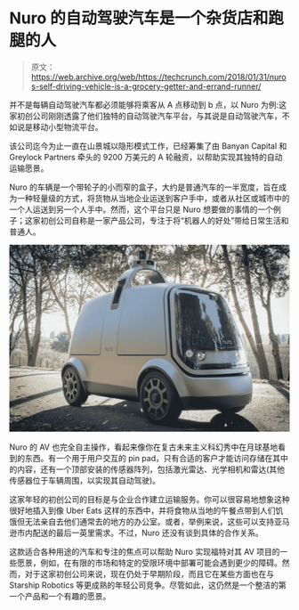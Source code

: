 # Nuro 的自动驾驶汽车是一个杂货店和跑腿的人 

> 原文：<https://web.archive.org/web/https://techcrunch.com/2018/01/31/nuros-self-driving-vehicle-is-a-grocery-getter-and-errand-runner/>

并不是每辆自动驾驶汽车都必须能够将乘客从 A 点移动到 b 点，以 Nuro 为例:这家初创公司刚刚透露了他们独特的自动驾驶汽车平台，与其说是自动驾驶汽车，不如说是移动小型物流平台。

该公司迄今为止一直在山景城以隐形模式工作，已经筹集了由 Banyan Capital 和 Greylock Partners 牵头的 9200 万美元的 A 轮融资，以帮助实现其独特的自动运输愿景。

Nuro 的车辆是一个带轮子的小而窄的盒子，大约是普通汽车的一半宽度，旨在成为一种轻量级的方式，将货物从当地企业运送到客户手中，或者从社区或城市中的一个人运送到另一个人手中。然而，这个平台只是 Nuro 想要做的事情的一个例子；这家初创公司自称是一家产品公司，专注于将“机器人的好处”带给日常生活和普通人。

[![](img/9a4b643b383e4b70639c7ca0877a7cea.png)](https://web.archive.org/web/20230220021754/https://techcrunch.com/wp-content/uploads/2018/01/nuro-road.jpg)

Nuro 的 AV 也完全自主操作，看起来像你在复古未来主义科幻秀中在月球基地看到的东西。有一个用于用户交互的 pin pad，只有合适的客户才能访问存储在其中的内容，还有一个顶部安装的传感器阵列，包括激光雷达、光学相机和雷达(其他传感器位于车辆周围，以实现其自动驾驶)。

这家年轻的初创公司的目标是与企业合作建立运输服务。你可以很容易地想象这种很好地插入到像 Uber Eats 这样的东西中，并将食物从当地的午餐点带到人们饥饿但无法亲自去他们通常去的地方的办公室。或者，举例来说，这些可以支持亚马逊市内配送的最后一英里需求。不过，Nuro 还没有谈到具体的合作关系。

这款适合各种用途的汽车和专注的焦点可以帮助 Nuro 实现福特对其 AV 项目的一些愿景，例如，在有限的市场和特定的受限环境中部署可能会遇到更少的障碍。然而，对于这家初创公司来说，现在仍处于早期阶段，而且它在某些方面也在与 Starship Robotics 等更成熟的年轻公司竞争。尽管如此，这仍然是一个整洁的第一个产品和一个有趣的愿景。